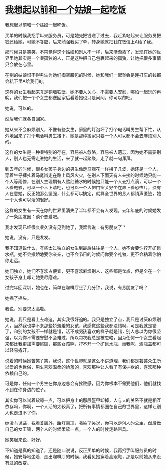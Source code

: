 # [我想起以前和一个姑娘一起吃饭](https://github.com/platojobs/SFLOG/issues/69)

我想起以前和一个姑娘一起吃饭。

买单的时候我招手叫来服务员，可是她先把钱递了过去，我赶紧站起来让服务员把钱还给她，可她不答应，后来勉强我买了单，转身她就把钱在微信上A给了我。

那时候只是笑笑，不禁觉得这个姑娘和别人不一样，后来渐渐熟了，发现在她的世界里她其实是一个很孤独的人，正是这种把自己包裹起来的孤独，让她把很多事情只会放在心里。

在别的姑娘恨不得男生为她们掏空腰包的时候，她和我们一起聚会是连打车的钱都会私下里A给我们的。

这样的女生看起来真是铜墙铁壁，她不要人关心，不需要人安慰，哪怕一起玩的再晚，我们把一个个女生都送回家后看着她也只是问问，你可以的吧。

她说，可以的。

然后我们就各自回家。

她从来不会麻烦别人，不像有些女生，家里的灯泡坏了打个电话叫男生帮下忙，从外地回来了打个电话叫男生接下，她是那种搬家只要一个人可以都不会去麻烦别人的。

这样的女生是一种很特别的存在，容易被人忽略，容易被人遗忘，因为她不需要别人，别人也无需走进她的生活，来了就一起聚聚，走了就一句拜拜。

到去年的时候，很多女孩子身边的男生像走马观花一样换了几波，她还是一个人，穿着牛仔裤扎着马尾辫走在路上风风火火，在别人下雨天有人来接的时候她只能一个人等雨停，在别人生理期有人熬红糖水的时候她只能一个人去打点滴，可以一个人看电影，可以一个人上清吧，也可以一个人把门窗关好坐在床上看恐怖片，没有人在意她，反正她那么坚强，什么都可以搞定，就算全世界的男人都销声匿迹，她一个人也可以活的很好。

这样的女生有一天在你的世界里消失了半年都不会有人发现，去年年底的时候她发了一条朋友圈：谈个恋爱吧。

我才发现已经很久很久没有见到她了，我留言说：有男朋友了？

她说，没有，只是发发。

我不知道说什么，有些太过独立的女生到最后往往是一个人，她不会要你拧开矿泉水瓶，她不会撒娇地要你亲亲，也不会节日的时候问你要个礼物，更不会粘着你怕你走远。

她们独立，她们不喜欢占便宜，更不喜欢麻烦别人，这些都是优点，但是全在一个女孩子身上却让她受尽磨难。

过完年回深圳，她也在，简单在咖啡厅坐了几分钟，我说，有男朋友了吗？

她摇了摇头。

我说，别要求太高啦。

她说，我只是看上去难追，其实我很好追的。我只是独立了点，我只是讨厌麻烦别人，当然我也学不来那些娇羞羞的女孩，我感觉这些我都没错啊，可是我就是错了，和别的女孩不一样就是错，活不成男孩喜欢的样子就是错，别人总以为你很坚强，以为你不需要安慰不会难过，所以每次我总是被忽略，因为任何一个女生看起来都比我更加需要照顾，那些女孩啊，拧不开一个矿泉水瓶，而我呢，酒瓶盖都可以轻易撬开。

说着的时候她苦笑了笑，我说，这个世界就是这么不讲道理，我们都是芸芸众生所以爱的也世俗，男生喜欢温柔的娇羞的，喜欢那种让人看了有保护欲的，喜欢那种依赖自己的。

可是你，任何一个男生在你身边总会有挫败感，因为你根本不需要他们，他们就找不到在你身边的位子。

其实你可以试着软弱一点，可以把身上的那层盔甲卸掉，人与人的关系不就是相互依存吗，你啊，一个人活的太较真了，把所有事情都圈在自己的世界里，这样让别人也走进不了你。

她没有说话，我看着窗外，路灯阑珊，我笑了笑说，你可以是别人的公主，然后做自己的女王嘛，两个人的时候柔软一点，一个人的时候走路带风。

她笑起来说，好好。

不知道是真的知道了，还是随口说说，反正买单的时候，我再招手叫服务员的时候，她安静地坐着，走出咖啡厅的时候，我看见她穿着高跟鞋，那是以前她从来没有过的改变。